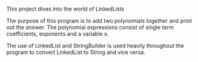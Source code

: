 This project dives into the world of LinkedLists

The purpose of this program is to add two polynomials together and print
out the answer. The polynomial expressions consist of single term coefficients,
exponents and a variable x.

The use of LinkedList and StringBuilder is used heavily throughout the program to
convert LinkedList<Term> to String and vice versa.